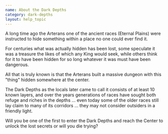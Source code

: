 ```yaml
---
name: About the Dark Depths
category: dark-depths
layout: help_topic
---
```

A long time ago the Arterans one of the ancient races (Eternal Plains) were instructed to hide something within a place no one could ever find it.  
  
For centuries what was actually hidden has been lost, some speculate it was a treasure the likes of which any King would seek, while others think for it to have been hidden for so long whatever it was must have been dangerous.  
  
All that is truly known is that the Arterans built a massive dungeon with this "thing" hidden somewhere at the center.  
  
The Dark Depths as the locals later came to call it consists of at least 10 known layers, and over the years generations of races have sought both refuge and riches in the depths ... even today some of the older races still lay claim to many of its corridors ... they may not consider outsiders in a friendly light.  
  
Will you be one of the first to enter the Dark Depths and reach the Center to unlock the lost secrets or will you die trying?